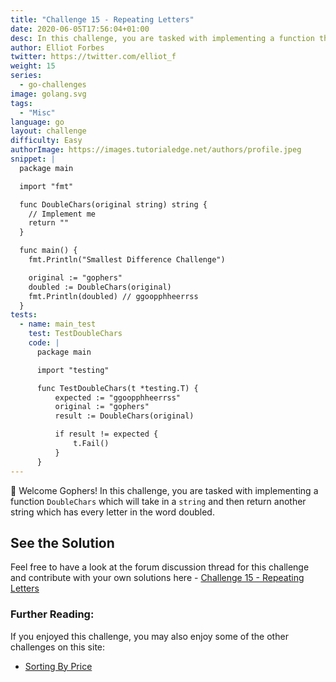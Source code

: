 ```yaml
---
title: "Challenge 15 - Repeating Letters"
date: 2020-06-05T17:56:04+01:00
desc: In this challenge, you are tasked with implementing a function that takes in a string and then duplicates the characters twice within the string. 
author: Elliot Forbes
twitter: https://twitter.com/elliot_f
weight: 15
series: 
  - go-challenges
image: golang.svg 
tags:
  - "Misc"
language: go
layout: challenge
difficulty: Easy
authorImage: https://images.tutorialedge.net/authors/profile.jpeg
snippet: |
  package main

  import "fmt"

  func DoubleChars(original string) string {
    // Implement me
    return ""
  }

  func main() {
    fmt.Println("Smallest Difference Challenge")

    original := "gophers"
    doubled := DoubleChars(original)
    fmt.Println(doubled) // ggoopphheerrss
  }
tests:
  - name: main_test
    test: TestDoubleChars
    code: |
      package main

      import "testing"

      func TestDoubleChars(t *testing.T) {
          expected := "ggoopphheerrss"
          original := "gophers"
          result := DoubleChars(original)

          if result != expected {
              t.Fail()
          }
      }
---
```


👋 Welcome Gophers! In this challenge, you are tasked with implementing a function `DoubleChars` which will take in a `string` and then return another string which has every letter in the word doubled.


## See the Solution

Feel free to have a look at the forum discussion thread for this challenge and contribute with your own solutions here - [Challenge 15 - Repeating Letters](https://discuss.tutorialedge.net/t/challenge-15-repeating-letters/36) 

### Further Reading:

If you enjoyed this challenge, you may also enjoy some of the other challenges on this site:

* [Sorting By Price](/challenges/go/sort-by-price/)